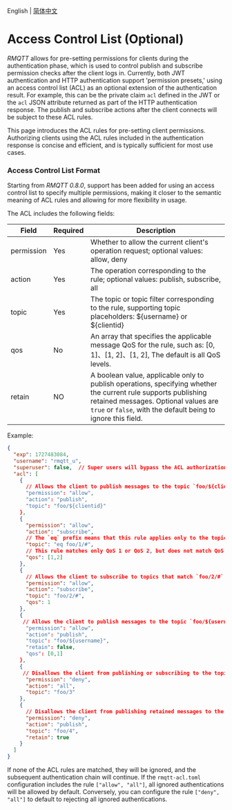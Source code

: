 English | [简体中文](../zh_CN/perm-list.md)


# Access Control List (Optional)

*RMQTT* allows for pre-setting permissions for clients during the authentication phase, which is used to control publish 
and subscribe permission checks after the client logs in. Currently, both JWT authentication and HTTP authentication 
support 'permission presets,' using an access control list (ACL) as an optional extension of the authentication result. 
For example, this can be the private claim `acl` defined in the JWT or the `acl` JSON attribute returned as part of the 
HTTP authentication response. The publish and subscribe actions after the client connects will be subject to these ACL rules.

This page introduces the ACL rules for pre-setting client permissions. Authorizing clients using the ACL rules included 
in the authentication response is concise and efficient, and is typically sufficient for most use cases.

### Access Control List Format

Starting from *RMQTT 0.8.0*, support has been added for using an access control list to specify multiple permissions, 
making it closer to the semantic meaning of ACL rules and allowing for more flexibility in usage.

The ACL includes the following fields:

| Field | Required | Description                                                                                                                    |
|------------|----------|--------------------------------------------------------------------------------------------------------------------------------|
| permission | Yes      | Whether to allow the current client's operation request; optional values: allow, deny                                          |
| action     | Yes      | The operation corresponding to the rule; optional values: publish, subscribe, all                                              |
| topic      | Yes      | The topic or topic filter corresponding to the rule, supporting topic placeholders: ${username} or ${clientid}                 |
| qos        | No       | An array that specifies the applicable message QoS for the rule, such as: [0, 1]、[1, 2]、[1, 2], The default is all QoS levels. |
| retain     | NO       | A boolean value, applicable only to publish operations, specifying whether the current rule supports publishing retained messages. Optional values are `true` or `false`, with the default being to ignore this field. |


Example:
```json
{
  "exp": 1727483084,
  "username": "rmqtt_u",
  "superuser": false,  // Super users will bypass the ACL authorization check and be granted access directly (allow).
  "acl": [
    {
      // Allows the client to publish messages to the topic `foo/${clientid}`, for example, `foo/rmqtt_c`.
      "permission": "allow",
      "action": "publish",
      "topic": "foo/${clientid}"
    },
    {
      "permission": "allow",
      "action": "subscribe",
      // The `eq` prefix means that this rule applies only to the topic filter `foo/1/#`, but not to `foo/1/x` or `foo/1/y`, etc.
      "topic": "eq foo/1/#",
      // This rule matches only QoS 1 or QoS 2, but does not match QoS 0.
      "qos": [1,2]
    },
    {
      // Allows the client to subscribe to topics that match `foo/2/#` with a QoS of 1, such as `foo/2/1`, `foo/2/+`, and `foo/2/#`.
      "permission": "allow",
      "action": "subscribe",
      "topic": "foo/2/#",
      "qos": 1
    },
    {
     // Allows the client to publish messages to the topic `foo/${username}` with `retain` equal to `false` and a QoS of 0 or 1, for example, `foo/rmqtt_u`.
      "permission": "allow",
      "action": "publish",
      "topic": "foo/${username}",
      "retain": false,
      "qos": [0,1]
    },
    {
     // Disallows the client from publishing or subscribing to the topic `foo/3`, including all QoS levels and retained messages.
      "permission": "deny",
      "action": "all",
      "topic": "foo/3"
    },
    {
      // Disallows the client from publishing retained messages to the topic `foo/4`; non-retained messages are ignored by this rule.
      "permission": "deny",
      "action": "publish",
      "topic": "foo/4",
      "retain": true
    }
  ]
}

```
If none of the ACL rules are matched, they will be ignored, and the subsequent authentication chain will continue. 
If the `rmqtt-acl.toml` configuration includes the rule `["allow", "all"]`, all ignored authentications will be allowed 
by default. Conversely, you can configure the rule `["deny", "all"]` to default to rejecting all ignored authentications.